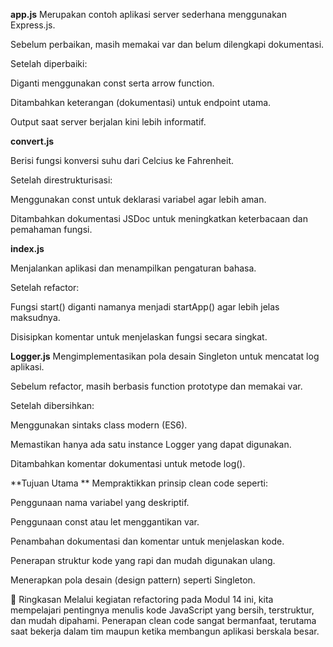 **app.js**
Merupakan contoh aplikasi server sederhana menggunakan Express.js.

Sebelum perbaikan, masih memakai var dan belum dilengkapi dokumentasi.

Setelah diperbaiki:

Diganti menggunakan const serta arrow function.

Ditambahkan keterangan (dokumentasi) untuk endpoint utama.

Output saat server berjalan kini lebih informatif.

**convert.js**

Berisi fungsi konversi suhu dari Celcius ke Fahrenheit.

Setelah direstrukturisasi:

Menggunakan const untuk deklarasi variabel agar lebih aman.

Ditambahkan dokumentasi JSDoc untuk meningkatkan keterbacaan dan pemahaman fungsi.

**index.js**

Menjalankan aplikasi dan menampilkan pengaturan bahasa.

Setelah refactor:

Fungsi start() diganti namanya menjadi startApp() agar lebih jelas maksudnya.

Disisipkan komentar untuk menjelaskan fungsi secara singkat.

**Logger.js**
Mengimplementasikan pola desain Singleton untuk mencatat log aplikasi.

Sebelum refactor, masih berbasis function prototype dan memakai var.

Setelah dibersihkan:

Menggunakan sintaks class modern (ES6).

Memastikan hanya ada satu instance Logger yang dapat digunakan.

Ditambahkan komentar dokumentasi untuk metode log().

**Tujuan Utama **
Mempraktikkan prinsip clean code seperti:

Penggunaan nama variabel yang deskriptif.

Penggunaan const atau let menggantikan var.

Penambahan dokumentasi dan komentar untuk menjelaskan kode.

Penerapan struktur kode yang rapi dan mudah digunakan ulang.

Menerapkan pola desain (design pattern) seperti Singleton.

🧠 Ringkasan
Melalui kegiatan refactoring pada Modul 14 ini, kita mempelajari pentingnya menulis kode JavaScript yang bersih, terstruktur, dan mudah dipahami. Penerapan clean code sangat bermanfaat, terutama saat bekerja dalam tim maupun ketika membangun aplikasi berskala besar.

